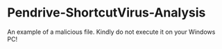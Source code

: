 # Pendrive-ShortcutVirus-Analysis
An example of a malicious file. Kindly do not execute it on your Windows PC!
